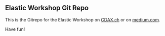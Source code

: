 ## Elastic Workshop Git Repo

This is the Gitrepo for the Elastic Workshop on [CDAX.ch](https://cdax.ch/?s=elasticsearch+workshop) or on [medium.com](https://medium.com/tag/elastic-workshop).

Have fun! 
